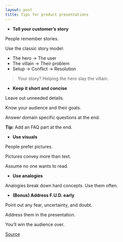 ```yaml
---
layout: post
title: Tips for product presentations
---
```


- **Tell your customer’s story**

People remember stories.

Use the classic story model:

- The hero → The user
- The villain → Their problem
- Setup → Conflict → Resolution

> Your story? Helping the hero slay the villain.

- **Keep it short and concise**

Leave out unneeded details.

Know your audience and their goals.

Answer domain specific questions at the end.

**Tip:** Add an FAQ part at the end.

- **Use visuals**

People prefer pictures.

Pictures convey more than text.

Assume no one wants to read.

- **Use analogies**

Analogies break down hard concepts.
Use them often.

- **(Bonus) Address F.U.D. early**

Point out any fear, uncertainty, and doubt.

Address them in the presentation.

You’ll win the audience over.

[Source](https://theproductperson.substack.com/p/the-product-person-42)